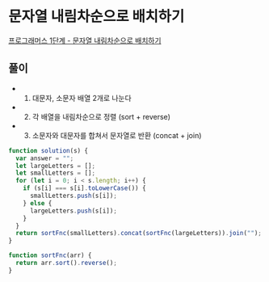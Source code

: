 # 문자열 내림차순으로 배치하기

[프로그래머스 1단계 - 문자열 내림차순으로 배치하기](https://programmers.co.kr/learn/courses/30/lessons/12917)

## 풀이

- 1. 대문자, 소문자 배열 2개로 나눈다
- 2. 각 배열을 내림차순으로 정렬 (sort + reverse)
- 3. 소문자와 대문자를 합쳐서 문자열로 반환 (concat + join)

```javascript
function solution(s) {
  var answer = "";
  let largeLetters = [];
  let smallLetters = [];
  for (let i = 0; i < s.length; i++) {
    if (s[i] === s[i].toLowerCase()) {
      smallLetters.push(s[i]);
    } else {
      largeLetters.push(s[i]);
    }
  }
  return sortFnc(smallLetters).concat(sortFnc(largeLetters)).join("");
}

function sortFnc(arr) {
  return arr.sort().reverse();
}
```
